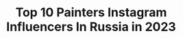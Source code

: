 ---
title: Top 10 Painters Instagram Influencers In Russia in 2023
description: >-
  Find top painters Instagram influencers in Russia in 2023. Most popular hashtags: #art #instaart #fineart.
platform: Instagram
hits: 148
text_top: See the top-rated Instagram accounts on inBeat.
text_bottom: Our database holds 148 Instagram influencers like this in Russia for you to pitch.
profiles:
  - username: "alessandro_miniatures"
    fullname: >-
      Alexander Kataurov
    bio: >-
      Miniatures painter. Commissions open. Russia, Moscow. You can buy all the works presented on this page in my store, the link below 👇
    location: "Russia"
    followers: 6506
    engagement: 1642
    commentsToLikes: 0.022487
    id: ckaoxnnp3e0x50i78s5vx7x6u
    verified: false
    hashtags: "#toysoldiers, #kingdomdeath, #theminiaturesvault, #history"
  - username: "onna_skai"
    fullname: >-
      ONNA 空の女
    bio: >-
      💥DJ💥#onnadj 💥Model, actress , sometimes painter 💥For booking onna.skai@gmail.com
    location: "Russia"
    followers: 27981
    engagement: 334
    commentsToLikes: 0.017484
    id: ck5zz0rs0av7g0i14km59lzub
    verified: false
    hashtags: ""
  - username: "mary_dav"
    fullname: >-
      Maria Davydova
    bio: >-
      Face&body painter ⠀ My works - #marydavmakeup My tits art project - @redavart ( • )( • )
    location: "Russia"
    followers: 63107
    engagement: 299
    commentsToLikes: 0.043420
    id: ck0u1sy2yxt0d0i19yizixfo8
    verified: false
    hashtags: "#videomarydav, #marydavmakeup, #muarebel, #makeupfootchallenge"
  - username: "marina_art_picture"
    fullname: >-
      SEASCAPE . PAINTINGS FOR SALE
    bio: >-
      MARINA KUSRAEVA 🖼️ Oil PAINTER ♥️ Skype painting lessons ♦️ Занятия по Скайпу 🎨 Учу рисовать в удовольствие ✈️ Shipping🌎 💰My shop⬇️
    location: "Russia"
    followers: 110425
    engagement: 613
    commentsToLikes: 0.018909
    id: ck0u8a1p36xkj0i19s191hkqc
    verified: false
    hashtags: ""
  - username: "sinn_cosplay"
    fullname: >-
      Sinn Sinnka
    bio: >-
      🔘 Nickname Sinn 🇺🇦 😉🏳️‍🌈 🔘#Cosplayer 🔘#Makeup_artist 🔘#Painter Bday: 14th december 🔷 @mrs_ansin - вторая страница с работами по гриму @saiph_studio
    location: "Russia"
    followers: 7365
    engagement: 573
    commentsToLikes: 0.007695
    id: ck9wfkgr8p8mz0j780ajg4s9j
    verified: false
    hashtags: "#evelynnlol, #bloodrayne, #bloodrayne2cosplay, #latexcosplay"
  - username: "v.irk_kirillov"
    fullname: >-
      Владимир Кириллов
    bio: >-
      Vladimir Kirillov russian art . russian painter художник . живописец 🎨 жанр 🎨 натюрморт 🎨 пейзаж 🎨 портрет 📞 8(926) 037 8008
    location: "Russia"
    followers: 7672
    engagement: 2321
    commentsToLikes: 0.032820
    id: ckaoyapojgpk70i783r7rzdg6
    verified: false
    hashtags: "#art, #mypaiting, #realism, #artist"
  - username: "scaro1"
    fullname: >-
      [𝙎𝘾𝘼𝙍𝙊] Автомобили как холсты.
    bio: >-
      Designer, Painter Покраска ручной работы. Картины: @scaro_canvas Заказ услуг: @scaro_pj_order Команда: @111hata
    location: "Russia"
    followers: 50322
    engagement: 603
    commentsToLikes: 0.032581
    id: ck5q2vhplhzxz0i11blbraqon
    verified: false
    hashtags: "#jdm, #paintjob, #scaropaintjob, #art"
  - username: "asavvva"
    fullname: >-
      Алексей Савченко :О)
    bio: >-
      Alexey Savchenko Russian artist painter 🌍 worldwide shipping 📩 asavvva@yandex.ru живопись, картины
    location: "Russia"
    followers: 29808
    engagement: 1148
    commentsToLikes: 0.017004
    id: ck13btaozx28a0i19xzod8qe1
    verified: false
    hashtags: "#savcenko, #summer, #artstagram, #artforsale"
  - username: "shchemelinskii_aleksandr"
    fullname: >-
      Александр Щемелинский
    bio: >-
      Художник, преподаватель живописи и рисунка. Москва. Painter, teacher. Moscow shcemelinskii@gmail.com +79687306306 (WhatsApp, Viber)
    location: "Russia"
    followers: 9980
    engagement: 1004
    commentsToLikes: 0.026168
    id: ckapcauap32lq0i78zyzu85dx
    verified: false
    hashtags: "#artist, #oilart, #interesting, #art"
  - username: "yulia__bas"
    fullname: >-
      ⚫️ YULIA BAS ⚫️
    bio: >-
      • I explore beauty of personal transformation • Russian girl in Barcelona • I quit yacht design to be a painter • Not perfect but genuine
    location: "Russia"
    followers: 41746
    engagement: 290
    commentsToLikes: 0.019270
    id: ck13cl27s0vxu0i19zswon10i
    verified: false
    hashtags: ""
---